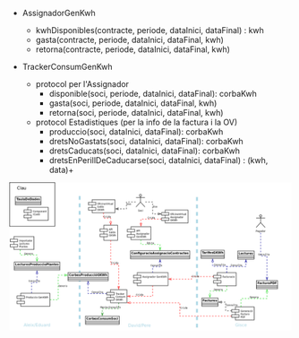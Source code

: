 
- AssignadorGenKwh
  - kwhDisponibles(contracte, periode, dataInici, dataFinal) : kwh
  - gasta(contracte, periode, dataInici, dataFinal, kwh)
  - retorna(contracte, periode, dataInici, dataFinal, kwh)

- TrackerConsumGenKwh
  - protocol per l'Assignador
    - disponible(soci, periode, dataInici, dataFinal): corbaKwh
    - gasta(soci, periode, dataInici, dataFinal, kwh)
    - retorna(soci, periode, dataInici, dataFinal, kwh)
  - protocol Estadistiques (per la info de la factura i la OV)
    - produccio(soci, dataInici, dataFinal): corbaKwh
    - dretsNoGastats(soci, dataInici, dataFinal): corbaKwh
    - dretsCaducats(soci, dataInici, dataFinal): corbaKwh
    - dretsEnPerillDeCaducarse(soci, dataInici, dataFinal) : (kwh, data)+

![Module Diagram](GenKWh-Components.png)

